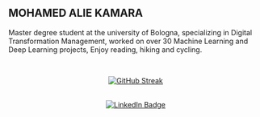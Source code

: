 

## MOHAMED ALIE KAMARA    


Master degree student at the university of Bologna, specializing in Digital Transformation Management, worked on over 30 Machine Learning and Deep Learning projects, Enjoy reading, hiking and cycling.


<br>

<div align="center">


[![GitHub Streak](http://github-readme-streak-stats.herokuapp.com?user=Kmohamedalie&theme=dark&background=000000)](https://git.io/streak-stats)

<br>

<div id="badges">
  <a href="https://www.linkedin.com/in/mohamed-alie-kamara-8765941a4">
    <img src="https://img.shields.io/badge/LinkedIn-blue?style=for-the-badge&logo=linkedin&logoColor=white" alt="LinkedIn Badge"/>
  </a>


</div>
<!--

Here are some ideas to get you started:

-  🔭 I’m currently working on ...
-  🌱 I’m currently learning ...
-  👯 I’m looking to collaborate on ...
-  🤔 I’m looking for help with ...
-  💬 Ask me about ...
-  📫 How to reach me: ...
-  😄 Pronouns: ...
-  ⚡ Fun fact: .. 
-->
